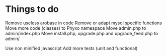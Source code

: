 Things to do
============

Remove useless arobase in code
Remove or adapt mysql specific functions
Move more code (classes) to Phyxo namespace
Move admin.php to admin/index.php
Move install.php, upgrade.php and upgrade_feed.php to admin/

Use non minified javascript
Add more tests (unit and functional)
